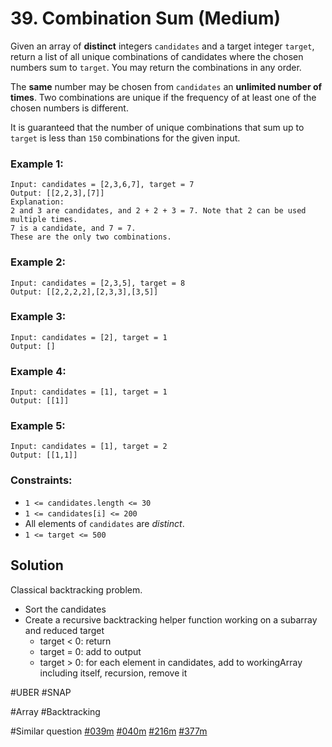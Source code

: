 # 39. Combination Sum (Medium)

Given an array of **distinct** integers `candidates` and a target integer `target`, return a list of all unique combinations of candidates where the chosen numbers sum to `target`. You may return the combinations in any order.

The **same** number may be chosen from `candidates` an **unlimited number of times**. Two combinations are unique if the frequency of at least one of the chosen numbers is different.

It is guaranteed that the number of unique combinations that sum up to `target` is less than `150` combinations for the given input.

### Example 1:

```
Input: candidates = [2,3,6,7], target = 7
Output: [[2,2,3],[7]]
Explanation:
2 and 3 are candidates, and 2 + 2 + 3 = 7. Note that 2 can be used multiple times.
7 is a candidate, and 7 = 7.
These are the only two combinations.
```

### Example 2:

```
Input: candidates = [2,3,5], target = 8
Output: [[2,2,2,2],[2,3,3],[3,5]]
```

### Example 3:

```
Input: candidates = [2], target = 1
Output: []
```

### Example 4:

```
Input: candidates = [1], target = 1
Output: [[1]]
```

### Example 5:

```
Input: candidates = [1], target = 2
Output: [[1,1]]
```

### Constraints:

- `1 <= candidates.length <= 30`
- `1 <= candidates[i] <= 200`
- All elements of `candidates` are _distinct_.
- `1 <= target <= 500`

## Solution

Classical backtracking problem.

- Sort the candidates
- Create a recursive backtracking helper function working on a subarray and reduced target
  - target < 0: return
  - target = 0: add to output
  - target > 0: for each element in candidates, add to workingArray including itself, recursion, remove it

#UBER #SNAP

#Array #Backtracking

#Similar question [#039m](../p039m/README.md) [#040m](../p040m/README.md) [#216m](../p216m/README.md) [#377m](../p377m/README.md)
